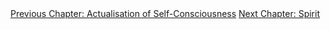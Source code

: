 <div id="nav"><a href="actualisation.html">Previous Chapter: Actualisation of Self-Consciousness</a>
<a href="spirit.html">Next Chapter: Spirit</a></div>

</section>

<!-- Introduction -->
[^1]: §394.
[^2]: See §231-3.
[^3]: §395. See §235 for Hegel's definition of *the category*: 'the *simple* unity of self-consciousness and being.'
[^4]: §394, §396.
[^5]: Kojève, *Introduction à la lecture de Hegel* (Éditions Gallimard, 1947), p. 90 (my translation).
[^6]: §396.
[^7]: §394, §396.
[^8]: Pinkard, *The Sociality of Reason*, p. 115. Rousseau was not necessarily the first to write of his life outside of a strictly religious narrative; Ẓahīr-ud-Dīn Muhammad Bābur's *Bāburnāma* (1530) is an even earlier example of such writing outside of Europe.
<!-- Animal Kingdom and Deception -->
[^9]: §397.
[^10]: §398.
[^11]: §399.
[^12]: Slavoj Žižek, ‘Les Non-Dupes Errent’, The Philosophical Salon, September 2021, <https://thephilosophicalsalon.com/les-non-dupes-errent/>.
[^13]: Kalkavage, *The Logic of Desire*, p. 211.
[^14]: §400. For the 'labor of the negative' and the slave's labour, see §19 and §195.
[^15]: §401.
[^16]: Ibid. Emphasis added.
[^17]: Harris, *Hegel's Ladder*, II, p. 88.
[^18]: §402.
[^19]: §403. In most English translations of the *Phenomenology*, §402 is erroneously split into two paragraphs. Pinkard's translation, which I am quoting from, fixes this error; as such, if you are reading any other translation, my paragraph citations from §403 on will be smaller by 1.
[^20]: §404.
[^21]: Hyppolite makes this comparison in *Genesis and Structure*, p. 304; Harris makes it in *Hegel's Ladder*, II, pp. 81 ff.
[^22]: G.W. Leibniz, *The Monadology*, edited by Nicholas Rescher (Pittsburgh, PA: University of Pittsburgh Press, 1991), p. 58.
[^23]: Roland Barthes, 'The Death of the Author', in *Image-Music-Text* (London: Fontana, 1977), p. 145.
[^24]: §404.
[^25]: Solomon, *In the Spirit of Hegel*, p. 521.
[^26]: §405.
[^27]: Ibid.
[^28]: §407.
[^29]: Inwood, 'Commentary' in *The Phenomenology of Spirit*, pp. 437-38.
[^30]: §406.
[^31]: §408. Cf. Harris, *Hegel's Ladder*, II, p. 97.
[^32]: §408. Do not confuse this 'thing itself' with the Kantian 'thing in-itself' [*Ding an sich*], which is a less practical and more epistemological concept.
[^33]: §3.
[^34]: §410.
[^35]: Hyppolite, *Genesis and Structure*, p. 310.
[^36]: §409.
[^37]: §410.
[^38]: §411.
[^39]: §412.
[^40]: §413.
[^41]: §414.
[^42]: D 119.
[^43]: Judith Shklar, *Freedom and Independence: A Study of the Political Ideas of Hegel's Phenomenology of Mind* (Cambridge: Cambridge University Press, 1976), p. 128.
[^44]: Kalkavage, *The Logic of Desire*, p. 220.
[^45]: §415.
[^46]: §416.
[^47]: §417.
[^48]: Ibid.
[^49]: Robert Pippin, 'You Can't Get There from Here: Transition problems in Hegel's *Phenomenology of Spirit*', in *The Cambridge Companion to Hegel*, edited by Frederick C. Beiser (Cambridge: Cambridge University Press, 1993), pp. 74-75.
<!-- Law-Giving Reason -->
[^50]: §418.
[^51]: §419.
[^52]: §419-20.
[^53]: Hyppolite, *Genesis and Structure*, p. 316.
[^54]: This paragraph quotes §423 throughout.
[^55]: Hyppolite, *Genesis and Structure*, p. 316.
[^56]: This paragraph quotes §424 throughout.
[^57]: H.S. Harris, *Hegel: Phenomenology and System* (Indianapolis, IM: Hackett, 1995), p. 59.
[^58]: See Jacques Lacan, *Écrits*, tranlated by Bruce Fink (New York: Norton, 2006), p. 892 (in the original French pagination).
[^59]: §110.
[^60]: §§425-26.
[^61]: Consider Adorno's definition of dialectics as the claim 'that objects do not go into their concept without leaving a remainder' in *Negative Dialectics*, translated by E.B. Ashton (London: Routledge, 1973), p. 5.
<!-- Law-Testing Reason -->
[^62]: Pinkard translates this section as 'Reason as Testing Laws'.
[^63]: Immanuel Kant, *Groundwork of the Metaphysics of Morals*, translated by Mary Gregor (Cambridge: Cambridge University Press, 1998), 4:421.
[^64]: §429.
[^65]: Judith Shklar, 'The Phenomenology: Beyond Morality', *The Western Political Quarterly* 27, No. 4 (1974), p. 601.
[^66]: Hegel, *The Encyclopaedia Logic*, §54.
[^67]: Pinkard, *The Sociality of Reason*, p. 130.
[^68]: §433. Emphasis added.
<!-- Sartrean Animals
     (This section comes in the middle of the chapter, but was written
     afterwards, so the footnote numbers come at the end.)
-->
[^69]: Jean-Paul Sartre, *Being and Nothingness*, translated by Hazel E. Barnes (New York: Washington Square Press, 1984), p. 370.
[^70]: §196.
[^71]: §404.
[^72]: Sartre, *Being and Nothingness*, pp. 256, 260.
[^73]: Ibid., p. 363.
[^74]: Ibid., p. 262.
[^75]: §399.
[^76]: Sartre, *Being and Nothingness*, pp. 18-19, 188.
[^77]: Ibid., p. 351.

